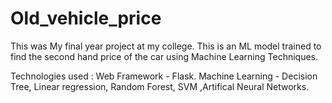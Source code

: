 # Old_vehicle_price
This was My final year project at my college.
This is an ML model trained to find the second hand price of the car using Machine Learning Techniques.

Technologies used : 
Web Framework - Flask.
Machine Learning - Decision Tree, Linear regression, Random Forest, SVM ,Artifical Neural Networks.
